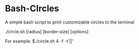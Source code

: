 # Bash-CIrcles
A simple bash script to print customizable circles to the terminal

./circle.sh [radius] [border-size] [options]

For example:
$./circle.sh 4 -f -t'||'
